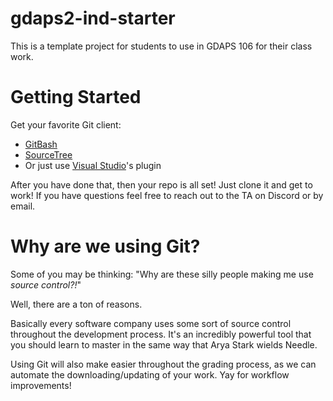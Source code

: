 # gdaps2-ind-starter

This is a template project for students to use in GDAPS 106 for their class work.

# Getting Started

Get your favorite Git client:
* [GitBash](https://gitforwindows.org/)
* [SourceTree](https://www.sourcetreeapp.com/)
* Or just use [Visual Studio](https://git-scm.com/book/en/v2/Appendix-A%3A-Git-in-Other-Environments-Git-in-Visual-Studio)'s plugin


After you have done that, then your repo is all set! Just clone it and get to work!
If you have questions feel free to reach out to the TA on Discord or by email.

# Why are we using Git?

Some of you may be thinking: "Why are these silly people making me use _source control?!_"

Well, there are a ton of reasons.

Basically every software company uses some sort of source control throughout the
development process. It's an incredibly powerful tool that you should learn
to master in the same way that Arya Stark wields Needle.

Using Git will also make easier throughout the grading process, as we can
automate the downloading/updating of your work. Yay for workflow improvements!

